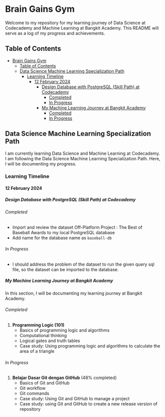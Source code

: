 # Brain Gains Gym

Welcome to my repository for my learning journey of Data Science at Codecademy and Machine Learning at Bangkit Academy. This README will serve as a log of my progress and achievements.

## Table of Contents
- [Brain Gains Gym](#brain-gains-gym)
  - [Table of Contents](#table-of-contents)
  - [Data Science Machine Learning Specialization Path](#data-science-machine-learning-specialization-path)
    - [Learning Timeline](#learning-timeline)
      - [12 February 2024](#12-february-2024)
        - [Design Database with PostgreSQL (Skill Path) at Codecademy](#design-database-with-postgresql-skill-path-at-codecademy)
          - [Completed](#completed)
          - [In Progress](#in-progress)
        - [My Machine Learning Journey at Bangkit Academy](#my-machine-learning-journey-at-bangkit-academy)
          - [Completed](#completed-1)
          - [In Progress](#in-progress-1)

## Data Science Machine Learning Specialization Path

I am currently learning Data Science and Machine Learning at Codecademy. I am following the Data Science Machine Learning Specialization Path. Here, I will be documenting my progress.

### Learning Timeline

#### 12 February 2024

##### Design Database with PostgreSQL (Skill Path) at Codecademy

###### Completed
- Import and review the dataset Off-Platform Project : The Best of Baseball Awards to my local PostgreSQL database
- Add name for the database name as `baseball-db`
  
###### In Progress
- I should address the problem of the dataset to run the given query sql file, so the dataset can be imported to the database.
   
##### My Machine Learning Journey at Bangkit Academy

In this section, I will be documenting my learning journey at Bangkit Academy.

###### Completed

1. **Programming Logic (101)**
    - Basics of programming logic and algorithms
    - Computational thinking
    - Logical gates and truth tables
    - Case study: Using programming logic and algorithms to calculate the area of a triangle

###### In Progress

1. **Belajar Dasar Git dengan GitHub** (48% completed)
    - Basics of Git and GitHub
    - Git workflow
    - Git commands
    - Case study: Using Git and GitHub to manage a project
    - Case study: using Git and GitHub to create a new release version of repository